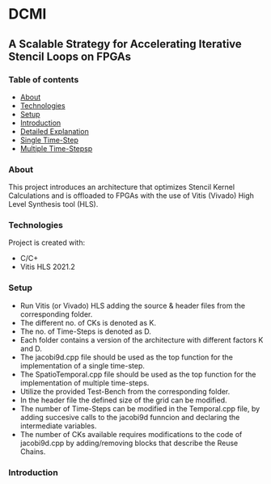 # DCMI
## A Scalable Strategy for Accelerating Iterative Stencil Loops on FPGAs

### Table of contents
* [About](#About)
* [Technologies](#Technologies)
* [Setup](#setup)
* [Introduction](#Introduction)
* [Detailed Explanation](#Detailed-Explanation)
* [Single Time-Step](#Single-Time-Step)
* [Multiple Time-Stepsp](#Multiple-Time-Steps)

### About
This project introduces an architecture that optimizes Stencil Kernel Calculations and is offloaded to FPGAs with the use of Vitis (Vivado) High Level Synthesis tool (HLS).  

### Technologies
Project is created with:
* C/C+
* Vitis HLS 2021.2

### Setup
* Run Vitis (or Vivado) HLS adding the source & header files from the corresponding folder.
* The different no. of CKs is denoted as K.
* The no. of Time-Steps is denoted as D. 
* Each folder contains a version of the architecture with different factors K and D.
* The jacobi9d.cpp file should be used as the top function for the implementation of a single time-step.
* The SpatioTemporal.cpp file should be used as the top function for the implementation of multiple time-steps.
* Utilize the provided Test-Bench from the corresponding folder.
* In the header file the defined size of the grid can be modified.
* The number of Time-Steps can be modified in the Temporal.cpp file, by adding succesive calls to the jacobi9d funncion and declaring the intermediate variables.
* The number of CKs available requires modifications to the code of jacobi9d.cpp by adding/removing blocks that describe the Reuse Chains.

### Introduction 
